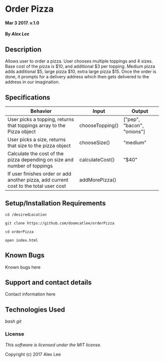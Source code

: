 
# Order Pizza

#### Mar 3 2017. v.1.0

#### By _Alex Lee_

## Description

Allows user to order a pizza. User chooses multiple toppings and 4 sizes. Base cost of the pizza is $10, and additional $3 per topping. Medium pizza adds additional $5, large pizza $10, extra large pizza $15. Once the order is done, it prompts for a delivery address which then gets delivered to the address in our imagination.

## Specifications

|Behavior|Input|Output|
|--|--|--|
|User picks a topping, returns that toppings array to the Pizza object| chooseTopping() | ["pep", "bacon", "onions"]|
|User picks a size, returns that size to the pizza object | chooseSize() | "medium"|
|Calculate the cost of the pizza depending on size and number of toppings | calculateCost()|"$40"|
|If user finishes order or add another pizza, add current cost to the total user cost| addMorePizza() |





## Setup/Installation Requirements
```
cd /desiredLocation
```
```
git clone https://github.com/doomcatlee/orderPizza
```
```
cd orderPizza
```
```
open index.html
```

## Known Bugs

Known bugs here

## Support and contact details

Contact information here

## Technologies Used

_bash_
_git_

### License

*This software is licensed under the MIT license.*

Copyright (c) 2017 Alex Lee
